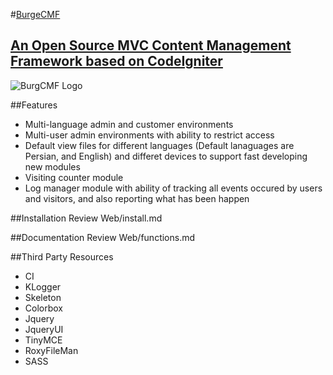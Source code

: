#[BurgeCMF](http://burge.ir/BurgeCMF)
##	[An Open Source MVC Content Management Framework based on CodeIgniter](http://burge.ir/BurgeCMF)

![BurgCMF Logo](http://burge.ir/BurgeCMF/logo-back-white.jpg)

##Features
* Multi-language admin and customer environments
* Multi-user admin environments with ability to restrict access
* Default view files for different languages (Default lanaguages are Persian, and English) and differet devices to support fast developing new modules
* Visiting counter module 
* Log manager module with ability of tracking all events occured by users and visitors, and also reporting what has been happen

##Installation
Review Web/install.md

##Documentation
Review Web/functions.md 

##Third Party Resources
* CI
* KLogger
* Skeleton 
* Colorbox
* Jquery
* JqueryUI 
* TinyMCE  
* RoxyFileMan 
* SASS